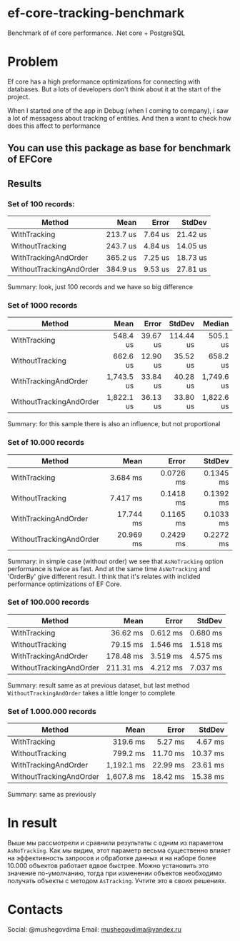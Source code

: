 # ef-core-tracking-benchmark
Benchmark of ef core performance. .Net core + PostgreSQL

# Problem
Ef core has a high preformance optimizations for connecting with databases.
But a lots of developers don't think about it at the start of the project.

When I started one of the app in Debug (when I coming to company), i saw a lot of messagess about tracking of entities.
And then a want to check how does this affect to performance

## You can use this package as base for benchmark of EFCore

## Results

### Set of 100 records:

| Method                  | Mean     | Error   | StdDev   |
|------------------------ |---------:|--------:|---------:|
| WithTracking            | 213.7 us | 7.64 us | 21.42 us |
| WithoutTracking         | 243.7 us | 4.84 us | 14.05 us |
| WithTrackingAndOrder    | 365.2 us | 7.25 us | 18.73 us |
| WithoutTrackingAndOrder | 384.9 us | 9.53 us | 27.81 us |
Summary: look, just 100 records and we have so big difference

### Set of 1000 records

| Method                  | Mean       | Error    | StdDev    | Median     |
|------------------------ |-----------:|---------:|----------:|-----------:|
| WithTracking            |   548.4 us | 39.67 us | 114.44 us |   505.1 us |
| WithoutTracking         |   662.6 us | 12.90 us |  35.52 us |   658.2 us |
| WithTrackingAndOrder    | 1,743.5 us | 33.84 us |  40.28 us | 1,749.6 us |
| WithoutTrackingAndOrder | 1,822.1 us | 36.13 us |  33.80 us | 1,822.6 us |
Summary: for this sample there is also an influence, but not proportional

### Set of 10.000 records

| Method                  | Mean      | Error     | StdDev    |
|------------------------ |----------:|----------:|----------:|
| WithTracking            |  3.684 ms | 0.0726 ms | 0.1345 ms |
| WithoutTracking         |  7.417 ms | 0.1418 ms | 0.1392 ms |
| WithTrackingAndOrder    | 17.744 ms | 0.1165 ms | 0.1033 ms |
| WithoutTrackingAndOrder | 20.969 ms | 0.2429 ms | 0.2272 ms |
Summary: in simple case (without order) we see that `AsNoTracking` option performance is twice as fast. And at the same time `AsNoTracking` and 'OrderBy' give different result. I think that it's relates with inclided performance optimizations of EF Core.

### Set of 100.000 records

| Method                  | Mean      | Error    | StdDev   |
|------------------------ |----------:|---------:|---------:|
| WithTracking            |  36.62 ms | 0.612 ms | 0.680 ms |
| WithoutTracking         |  79.15 ms | 1.546 ms | 1.518 ms |
| WithTrackingAndOrder    | 178.48 ms | 3.519 ms | 4.575 ms |
| WithoutTrackingAndOrder | 211.31 ms | 4.212 ms | 7.037 ms |
Summary: result same as at previous dataset, but last method `WithoutTrackingAndOrder` takes a little longer to complete

### Set of 1.000.000 records

| Method                  | Mean       | Error    | StdDev   |
|------------------------ |-----------:|---------:|---------:|
| WithTracking            |   319.6 ms |  5.27 ms |  4.67 ms |
| WithoutTracking         |   799.2 ms | 11.70 ms | 10.37 ms |
| WithTrackingAndOrder    | 1,192.1 ms | 22.99 ms | 23.61 ms |
| WithoutTrackingAndOrder | 1,607.8 ms | 18.42 ms | 15.38 ms |
Summary: same as previously

# In result
Выше мы рассмотрели и сравнили результаты с одним из параметом `AsNoTracking`.
Как мы видим, этот параметр весьма существенно влияет на эффективность запросов и обработке данных и на наборе более 10.000 объектов работает вдвое быстрее.
Можно установить это значение по-умолчанию, тогда при изменении объектов необходимо получать объекты с методом `AsTracking`.
Учтите это в своих решениях.

# Contacts
Social: @mushegovdima
Email: mushegovdima@yandex.ru